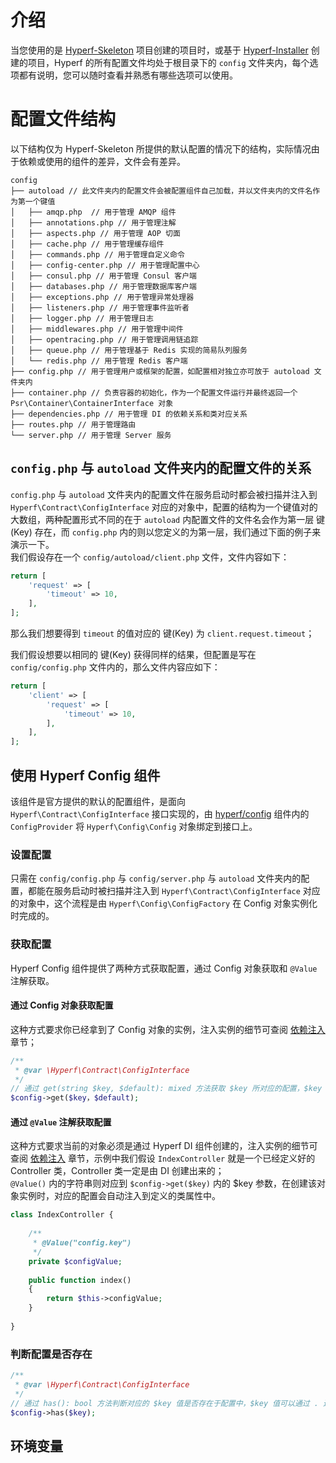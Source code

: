 # 介绍

当您使用的是 [Hyperf-Skeleton](https://github.com/hyperf-cloud/hyperf-skeleton) 项目创建的项目时，或基于 [Hyperf-Installer](https://github.com/hyperf-cloud/hyperf-installer) 创建的项目，Hyperf 的所有配置文件均处于根目录下的 `config` 文件夹内，每个选项都有说明，您可以随时查看并熟悉有哪些选项可以使用。

# 配置文件结构
以下结构仅为 Hyperf-Skeleton 所提供的默认配置的情况下的结构，实际情况由于依赖或使用的组件的差异，文件会有差异。
```
config
├── autoload // 此文件夹内的配置文件会被配置组件自己加载，并以文件夹内的文件名作为第一个键值
│   ├── amqp.php  // 用于管理 AMQP 组件
│   ├── annotations.php // 用于管理注解
│   ├── aspects.php // 用于管理 AOP 切面
│   ├── cache.php // 用于管理缓存组件
│   ├── commands.php // 用于管理自定义命令
│   ├── config-center.php // 用于管理配置中心
│   ├── consul.php // 用于管理 Consul 客户端
│   ├── databases.php // 用于管理数据库客户端
│   ├── exceptions.php // 用于管理异常处理器
│   ├── listeners.php // 用于管理事件监听者
│   ├── logger.php // 用于管理日志
│   ├── middlewares.php // 用于管理中间件
│   ├── opentracing.php // 用于管理调用链追踪
│   ├── queue.php // 用于管理基于 Redis 实现的简易队列服务
│   └── redis.php // 用于管理 Redis 客户端
├── config.php // 用于管理用户或框架的配置，如配置相对独立亦可放于 autoload 文件夹内
├── container.php // 负责容器的初始化，作为一个配置文件运行并最终返回一个 Psr\Container\ContainerInterface 对象
├── dependencies.php // 用于管理 DI 的依赖关系和类对应关系
├── routes.php // 用于管理路由
└── server.php // 用于管理 Server 服务
```

## `config.php` 与 `autoload` 文件夹内的配置文件的关系
`config.php` 与 `autoload` 文件夹内的配置文件在服务启动时都会被扫描并注入到 `Hyperf\Contract\ConfigInterface` 对应的对象中，配置的结构为一个键值对的大数组，两种配置形式不同的在于 `autoload`  内配置文件的文件名会作为第一层 键(Key) 存在，而 `config.php` 内的则以您定义的为第一层，我们通过下面的例子来演示一下。   
我们假设存在一个 `config/autoload/client.php` 文件，文件内容如下：
```php
return [
    'request' => [
        'timeout' => 10,
    ],
];
```
那么我们想要得到 `timeout` 的值对应的 键(Key) 为 `client.request.timeout`；   

我们假设想要以相同的 键(Key) 获得同样的结果，但配置是写在 `config/config.php` 文件内的，那么文件内容应如下：
```php
return [
    'client' => [
        'request' => [
            'timeout' => 10,
        ],
    ],
];
```

## 使用 Hyperf Config 组件

该组件是官方提供的默认的配置组件，是面向 `Hyperf\Contract\ConfigInterface` 接口实现的，由 [hyperf/config](https://github.com/hyperf-cloud/config) 组件内的 `ConfigProvider` 将 `Hyperf\Config\Config` 对象绑定到接口上。   

### 设置配置
只需在 `config/config.php` 与 `config/server.php` 与 `autoload` 文件夹内的配置，都能在服务启动时被扫描并注入到 `Hyperf\Contract\ConfigInterface` 对应的对象中，这个流程是由 `Hyperf\Config\ConfigFactory` 在 Config 对象实例化时完成的。

### 获取配置

Hyperf Config 组件提供了两种方式获取配置，通过 Config 对象获取和 `@Value` 注解获取。

#### 通过 Config 对象获取配置
这种方式要求你已经拿到了 Config 对象的实例，注入实例的细节可查阅 [依赖注入](../di/intro.md) 章节；
```php
/**
 * @var \Hyperf\Contract\ConfigInterface
 */
// 通过 get(string $key, $default): mixed 方法获取 $key 所对应的配置，$key 值可以通过 . 连接符定位到下级数组，$default 则是当对应的值不存在时返回的默认值
$config->get($key，$default);
```

#### 通过 `@Value` 注解获取配置
这种方式要求当前的对象必须是通过 Hyperf DI 组件创建的，注入实例的细节可查阅 [依赖注入](../di/intro.md) 章节，示例中我们假设 `IndexController` 就是一个已经定义好的 Controller 类，Controller 类一定是由 DI 创建出来的；   
`@Value()` 内的字符串则对应到 `$config->get($key)` 内的 $key 参数，在创建该对象实例时，对应的配置会自动注入到定义的类属性中。

```php
class IndexController {
    
    /**
     * @Value("config.key")
     */
    private $configValue;
    
    public function index()
    {
        return $this->configValue;
    }
    
}
```

### 判断配置是否存在

```php
/**
 * @var \Hyperf\Contract\ConfigInterface
 */
// 通过 has(): bool 方法判断对应的 $key 值是否存在于配置中，$key 值可以通过 . 连接符定位到下级数组
$config->has($key);
```

## 环境变量